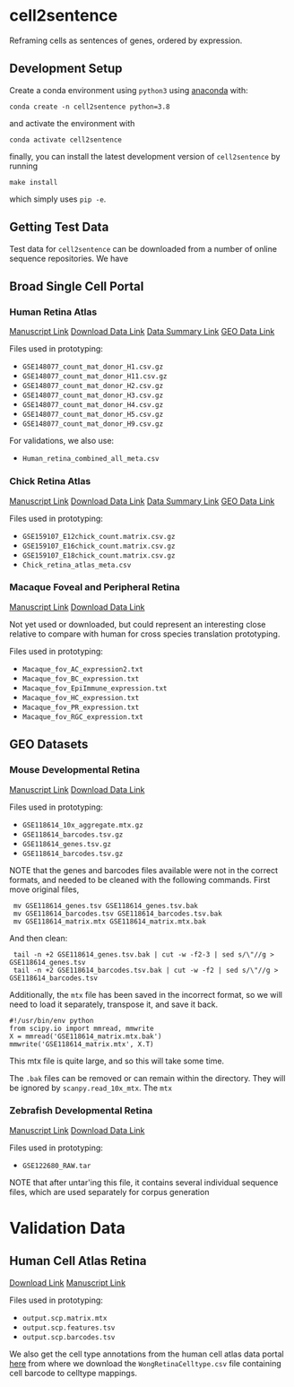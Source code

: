 # cell2sentence

Reframing cells as sentences of genes, ordered by expression.

## Development Setup

Create a conda environment using `python3` using 
[anaconda](https://docs.anaconda.com/anaconda/install/) with:

    conda create -n cell2sentence python=3.8

and activate the environment with

    conda activate cell2sentence

finally, you can install the latest development version of `cell2sentence` by
running

    make install

which simply uses `pip -e`.

## Getting Test Data

Test data for `cell2sentence` can be downloaded from a number of online
sequence repositories. We have 

## Broad Single Cell Portal
### Human Retina Atlas
[Manuscript Link](https://pubmed.ncbi.nlm.nih.gov/32555229/)
[Download Data Link](https://singlecell.broadinstitute.org/single_cell/study/SCP839/cell-atlas-of-the-human-fovea-and-peripheral-retina#study-download)
[Data Summary Link](https://singlecell.broadinstitute.org/single_cell/study/SCP839/cell-atlas-of-the-human-fovea-and-peripheral-retina#study-summary)
[GEO Data Link](https://www.ncbi.nlm.nih.gov/geo/query/acc.cgi?acc=GSE148077)

Files used in prototyping:
- `GSE148077_count_mat_donor_H1.csv.gz`
- `GSE148077_count_mat_donor_H11.csv.gz`
- `GSE148077_count_mat_donor_H2.csv.gz`
- `GSE148077_count_mat_donor_H3.csv.gz`
- `GSE148077_count_mat_donor_H4.csv.gz`
- `GSE148077_count_mat_donor_H5.csv.gz`
- `GSE148077_count_mat_donor_H9.csv.gz`

For validations, we also use:
- `Human_retina_combined_all_meta.csv`

### Chick Retina Atlas
[Manuscript Link](https://pubmed.ncbi.nlm.nih.gov/33393903/)
[Download Data Link](https://singlecell.broadinstitute.org/single_cell/study/SCP1159/a-cell-atlas-of-the-chick-retina-based-on-single-cell-transcriptomics#study-download)
[Data Summary Link](https://singlecell.broadinstitute.org/single_cell/study/SCP1159/a-cell-atlas-of-the-chick-retina-based-on-single-cell-transcriptomics#study-summary)
[GEO Data Link](https://www.ncbi.nlm.nih.gov/geo/query/acc.cgi?acc=GSE159107)

Files used in prototyping:
- `GSE159107_E12chick_count.matrix.csv.gz`
- `GSE159107_E16chick_count.matrix.csv.gz`
- `GSE159107_E18chick_count.matrix.csv.gz`
- `Chick_retina_atlas_meta.csv`

### Macaque Foveal and Peripheral Retina
[Manuscript Link](https://www.ncbi.nlm.nih.gov/pmc/articles/PMC6424338/)
[Download Data Link](https://singlecell.broadinstitute.org/single_cell/study/SCP212/molecular-specification-of-retinal-cell-types-underlying-central-and-peripheral-vision-in-primates#study-download)

Not yet used or downloaded, but could represent an interesting close relative to compare with human for
cross species translation prototyping.

Files used in prototyping:
- `Macaque_fov_AC_expression2.txt`
- `Macaque_fov_BC_expression.txt`
- `Macaque_fov_EpiImmune_expression.txt`
- `Macaque_fov_HC_expression.txt`
- `Macaque_fov_PR_expression.txt`
- `Macaque_fov_RGC_expression.txt`

## GEO Datasets
### Mouse Developmental Retina
[Manuscript Link](https://pubmed.ncbi.nlm.nih.gov/31128945/)
[Download Data Link](https://www.ncbi.nlm.nih.gov/geo/query/acc.cgi?acc=GSE118614)

Files used in prototyping:
- `GSE118614_10x_aggregate.mtx.gz`
- `GSE118614_barcodes.tsv.gz`
- `GSE118614_genes.tsv.gz`
- `GSE118614_barcodes.tsv.gz`

NOTE that the genes and barcodes files available were not in the correct
formats, and needed to be cleaned with the following commands.  First move
original files,

     mv GSE118614_genes.tsv GSE118614_genes.tsv.bak
     mv GSE118614_barcodes.tsv GSE118614_barcodes.tsv.bak
     mv GSE118614_matrix.mtx GSE118614_matrix.mtx.bak

And then clean:

     tail -n +2 GSE118614_genes.tsv.bak | cut -w -f2-3 | sed s/\"//g > GSE118614_genes.tsv
     tail -n +2 GSE118614_barcodes.tsv.bak | cut -w -f2 | sed s/\"//g > GSE118614_barcodes.tsv

Additionally, the `mtx` file has been saved in the incorrect format, so
we will need to load it separately, transpose it, and save it back.

    #!/usr/bin/env python
    from scipy.io import mmread, mmwrite
    X = mmread('GSE118614_matrix.mtx.bak')
    mmwrite('GSE118614_matrix.mtx', X.T)

This mtx file is quite large, and so this will take some time.


The `.bak` files can be removed or can remain within the directory. They
will be ignored by `scanpy.read_10x_mtx`.  The `mtx`

### Zebrafish Developmental Retina
[Manuscript Link](https://pubmed.ncbi.nlm.nih.gov/32467236/)
[Download Data Link](https://www.ncbi.nlm.nih.gov/geo/query/acc.cgi?acc=GSE122680)

Files used in prototyping:
- `GSE122680_RAW.tar`

NOTE that after untar'ing this file, it contains several individual sequence
files, which are used separately for corpus generation 

# Validation Data
## Human Cell Atlas Retina
[Download Link](https://singlecell.broadinstitute.org/single_cell/study/SCP737/hca-wongadultretina-retina-cumulus#study-download)
[Manuscript Link](https://www.embopress.org/doi/full/10.15252/embj.2018100811#:~:text=The%20transcriptome%20of%20human%20neural,cells%20or%20primary%20retinal%20cells.)

Files used in prototyping:
- `output.scp.matrix.mtx`
- `output.scp.features.tsv`
- `output.scp.barcodes.tsv`

We also get the cell type annotations from the human cell atlas data portal [here](https://data.humancellatlas.org/explore/projects/8185730f-4113-40d3-9cc3-929271784c2b/project-matrices)
from where we download the `WongRetinaCelltype.csv` file containing cell barcode to celltype mappings.



